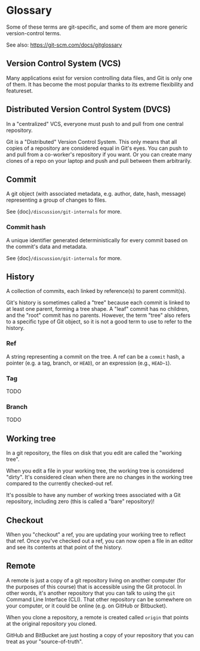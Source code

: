 # Glossary

Some of these terms are git-specific, and some of them are more generic
version-control terms.

See also: https://git-scm.com/docs/gitglossary


## Version Control System (VCS)

Many applications exist for version controlling data files, and Git is only one
of them. It has become the most popular thanks to its extreme flexibility and
featureset.


## Distributed Version Control System (DVCS)

In a "centralized" VCS, everyone must push to and pull from one central
repository.

Git is a "Distributed" Version Control System. This only means that all copies
of a repository are considered equal in Git's eyes. You can push to and pull
from a co-worker's repository if you want. Or you can create many clones of a
repo on your laptop and push and pull between them arbitrarily.


## Commit

A git object (with associated metadata, e.g. author, date, hash, message)
representing a group of changes to files.

See {doc}`/discussion/git-internals` for more.


### Commit hash

A unique identifier generated deterministically for every commit based on the
commit's data and metadata.

See {doc}`/discussion/git-internals` for more.


## History

A collection of commits, each linked by reference(s) to parent commit(s).

Git's history is sometimes called a "tree" because each commit is linked to at
least one parent, forming a tree shape. A "leaf" commit has no children, and
the "root" commit has no parents. However, the term "tree" also refers to a
specific type of Git object, so it is not a good term to use to refer to the
history.


### Ref

A string representing a commit on the tree. A ref can be a `commit` hash, a
pointer (e.g. a tag, branch, or `HEAD`), or an expression (e.g., `HEAD~1`).


### Tag

TODO


### Branch

TODO


## Working tree

In a git repository, the files on disk that you edit are called the "working
tree".

When you edit a file in your working tree, the working tree is considered
"dirty". It's considered clean when there are no changes in the working tree
compared to the currently checked-out ref.

It's possible to have any number of working trees associated with a Git
repository, including zero (this is called a "bare" repository)!


## Checkout

When you "checkout" a ref, you are updating your working tree to reflect that
ref. Once you've checked out a ref, you can now open a file in an editor and
see its contents at that point of the history.


## Remote

A remote is just a copy of a git repository living on another computer (for the
purposes of this course) that is accessible using the Git protocol. In other
words, it's another repository that you can talk to using the `git` Command
Line Interface (CLI). That other repository can be somewhere on your computer,
or it could be online (e.g. on GitHub or Bitbucket).

When you clone a repository, a remote is created called `origin` that points at
the original repository you cloned.

GitHub and BitBucket are just hosting a copy of your repository that you can
treat as your "source-of-truth".
